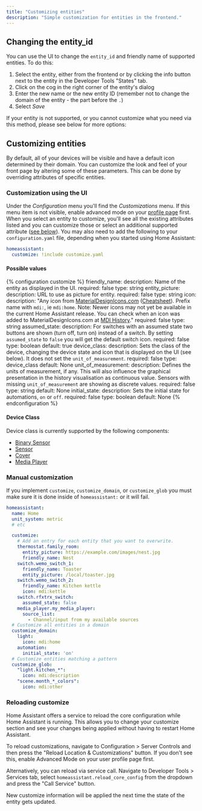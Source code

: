 ```yaml
---
title: "Customizing entities"
description: "Simple customization for entities in the frontend."
---
```


## Changing the entity_id

You can use the UI to change the `entity_id` and friendly name of supported entities. To do this:

1. Select the entity, either from the frontend or by clicking the info button next to the entity in the Developer Tools "States" tab.
2. Click on the cog in the right corner of the entity's dialog
3. Enter the new name or the new entity ID (remember not to change the domain of the entity - the part before the `.`)
4. Select *Save*

If your entity is not supported, or you cannot customize what you need via this method, please see below for more options:

## Customizing entities

By default, all of your devices will be visible and have a default icon determined by their domain. You can customize the look and feel of your front page by altering some of these parameters. This can be done by overriding attributes of specific entities.

### Customization using the UI

Under the *Configuration* menu you'll find the *Customizations* menu. If this menu item is not visible, enable advanced mode on your [profile page](/docs/authentication/#your-account-profile) first. When you select an entity to customize, you'll see all the existing attributes listed and you can customize those or select an additional supported attribute ([see below](/docs/configuration/customizing-devices/#possible-values)). You may also need to add the following to your `configuration.yaml` file, depending when you started using Home Assistant:

```yaml
homeassistant:
  customize: !include customize.yaml
```

#### Possible values

{% configuration customize %}
friendly_name:
  description: Name of the entity as displayed in the UI.
  required: false
  type: string
entity_picture:
  description: URL to use as picture for entity.
  required: false
  type: string
icon:
  description: "Any icon from [MaterialDesignIcons.com](http://MaterialDesignIcons.com) ([Cheatsheet](https://cdn.materialdesignicons.com/5.3.45/)). Prefix name with `mdi:`, ie `mdi:home`. Note: Newer icons may not yet be available in the current Home Assistant release. You can check when an icon was added to MaterialDesignIcons.com at [MDI History](https://materialdesignicons.com/history)."
  required: false
  type: string
assumed_state:
  description: For switches with an assumed state two buttons are shown (turn off, turn on) instead of a switch. By setting `assumed_state` to `false` you will get the default switch icon.
  required: false
  type: boolean
  default: true
device_class:
  description: Sets the class of the device, changing the device state and icon that is displayed on the UI (see below). It does not set the `unit_of_measurement`.
  required: false
  type: device_class
  default: None
unit_of_measurement:
  description: Defines the units of measurement, if any. This will also influence the graphical presentation in the history visualisation as continuous value. Sensors with missing `unit_of_measurement` are showing as discrete values.
  required: false
  type: string
  default: None
initial_state:
  description: Sets the initial state for automations, `on` or `off`.
  required: false
  type: boolean
  default: None
{% endconfiguration %}

#### Device Class

Device class is currently supported by the following components:

* [Binary Sensor](/integrations/binary_sensor/)
* [Sensor](/integrations/sensor/)
* [Cover](/integrations/cover/)
* [Media Player](/integrations/media_player/)

### Manual customization

<div class='note'>

If you implement `customize`, `customize_domain`, or `customize_glob` you must make sure it is done inside of `homeassistant:` or it will fail.

</div>

```yaml
homeassistant:
  name: Home
  unit_system: metric
  # etc

  customize:
    # Add an entry for each entity that you want to overwrite.
    thermostat.family_room:
      entity_picture: https://example.com/images/nest.jpg
      friendly_name: Nest
    switch.wemo_switch_1:
      friendly_name: Toaster
      entity_picture: /local/toaster.jpg
    switch.wemo_switch_2:
      friendly_name: Kitchen kettle
      icon: mdi:kettle
    switch.rfxtrx_switch:
      assumed_state: false
    media_player.my_media_player:
      source_list:
        - Channel/input from my available sources
  # Customize all entities in a domain
  customize_domain:
    light:
      icon: mdi:home
    automation:
      initial_state: 'on'
  # Customize entities matching a pattern
  customize_glob:
    "light.kitchen_*":
      icon: mdi:description
    "scene.month_*_colors":
      icon: mdi:other
```

### Reloading customize

Home Assistant offers a service to reload the core configuration while Home Assistant is running. This allows you to change your customize section and see your changes being applied without having to restart Home Assistant.

To reload customizations, navigate to Configuration > Server Controls and then press the "Reload Location & Customizations" button. If you don't see this, enable Advanced Mode on your user profile page first.

Alternatively, you can reload via service call. Navigate to Developer Tools > Services tab, select `homeassistant.reload_core_config` from the dropdown and press the "Call Service" button. 

<div class='note warning'>
New customize information will be applied the next time the state of the entity gets updated.
</div>
